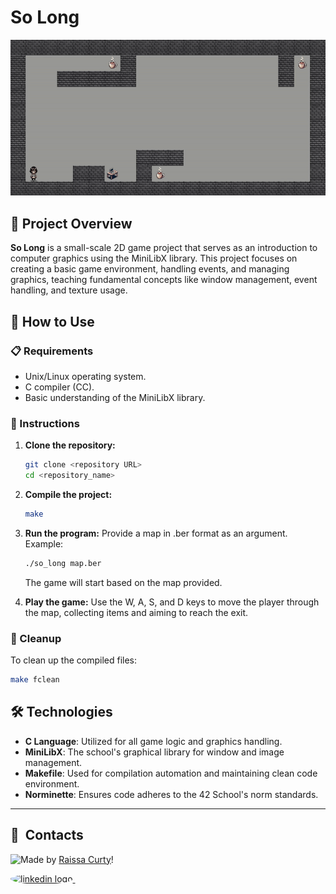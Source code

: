 # So Long

<p align="center">
  <img src="https://github.com/curtyraissa/so_long/blob/main/so_long.gif" alt="So Long">
</p>


## 🌟 Project Overview
**So Long** is a small-scale 2D game project that serves as an introduction to computer graphics using the MiniLibX library. This project focuses on creating a basic game environment, handling events, and managing graphics, teaching fundamental concepts like window management, event handling, and texture usage.

## 🚀 How to Use

### 📋 Requirements
- Unix/Linux operating system.
- C compiler (CC).
- Basic understanding of the MiniLibX library.

### 📖 Instructions

1. **Clone the repository:**
   ```bash
   git clone <repository URL>
   cd <repository_name>
   ```

2. **Compile the project:**
   ```bash
   make
   ```

3. **Run the program:**
   Provide a map in .ber format as an argument. Example:
   ```bash
   ./so_long map.ber
   ```
   The game will start based on the map provided.

4. **Play the game:**
   Use the W, A, S, and D keys to move the player through the map, collecting items and aiming to reach the exit.

### 🧹 Cleanup
To clean up the compiled files:
```bash
make fclean
```

## 🛠 Technologies
- **C Language**: Utilized for all game logic and graphics handling.
- **MiniLibX**: The school's graphical library for window and image management.
- **Makefile**: Used for compilation automation and maintaining clean code environment.
- **Norminette**: Ensures code adheres to the 42 School's norm standards.

---

## 💬 &nbsp;Contacts
<img align="left" src="https://avatars.githubusercontent.com/curtyraissa?size=100">

Made by [Raissa Curty](https://github.com/curtyraissa)!

<a href="https://www.linkedin.com/in/raissa-curty/" target="_blank">
    <img style="border-radius:50%;" src="https://raw.githubusercontent.com/maurodesouza/profile-readme-generator/master/src/assets/icons/social/linkedin/default.svg" width="52" height="40" alt="linkedin logo"  />
</a>&nbsp;

